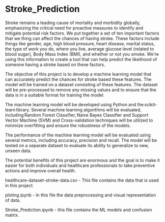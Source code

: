 # Stroke_Prediction
Stroke remains a leading cause of mortality and morbidity globally, emphasizing the critical need for proactive measures to identify and mitigate potential risk factors. We put together a set of ten important factors that we thing can affect the chances of having stroke. These factors include things like gender, age, high blood pressure, heart disease, marital status, the type of work you do, where you live, average glucose level (related to blood sugar), Body Mass Index (BMI), and whether or not you smoke. We're using this information to create a tool that can help predict the likelihood of someone having a stroke based on these factors. 

The objective of this project is to develop a machine learning model that can accurately predict the chances for stroke based these features. The model will be trained on a dataset consisting of these features. The dataset will be pre-processed to remove any missing values and to ensure that the data is in a suitable format for training the model. 

The machine learning model will be developed using Python and the scikit-learn library. Several machine learning algorithms will be evaluated, including Random Forest Classifier, Naive Bayes Classifier and Support Vector Machine (SVM) and Cross-validation techniques will be utilized to minimize overfitting and ensure the robustness of the models. 

The performance of the machine learning model will be evaluated using several metrics, including accuracy, precision and recall. The model will be tested on a separate dataset to evaluate its ability to generalize to new, unseen data. 

The potential benefits of this project are enormous and the goal is to make it easier for both individuals and healthcare professionals to take preventive actions and improve overall health. 

healthcare-dataset-stroke-data.csv - This file contains the data that is used in this project.

ploting.ipynb                      - In this file the data preprocessing and visual representation of data.

Stroke_Prediction.ipynb            - this file contains the ML models and confusion matrix.
